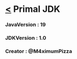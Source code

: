 
# [<](../Wiki/readme.md) Primal JDK

### JavaVersion : 19
### JDKVersion : 1.0
### Creator : @M4ximumPizza
